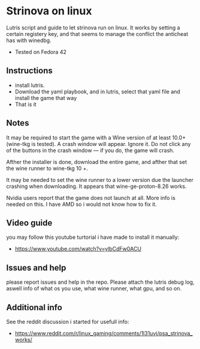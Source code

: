 # Strinova on linux
Lutris script and guide to let strinova run on linux. It works by setting a certain registery key, and that seems to manage the conflict the anticheat has with winedbg.

- Tested on Fedora 42

## Instructions
- install lutris.
- Download the yaml playbook, and in lutris, select that yaml file and install the game that way
- That is it

## Notes
It may be required to start the game with a Wine version of at least 10.0+ (wine-tkg is tested).
A crash window will appear. Ignore it. Do not click any of the buttons in the crash window — if you do, the game will crash.
    
Afther the installer is done, download the entire game, and afther that set the wine runner to wine-tkg 10 +. 

It may be needed to set the wine runner to a lower version due the launcher crashing when downloading. It appears that wine-ge-proton-8.26 works.

Nvidia users report that the game does not launch at all. More info is needed on this. I have AMD so i would not know how to fix it.

## Video guide
you may follow this youtube turtorial i have made to install it manually:
- https://www.youtube.com/watch?v=ylbCdFw0ACU

## Issues and help
please report issues and help in the repo. Please attach the lutris debug log, aswell info of what os you use, what wine runner, what gpu, and so on.

## Additional info
See the reddit discussion i started for usefull info:
- https://www.reddit.com/r/linux_gaming/comments/1l31uvj/psa_strinova_works/
